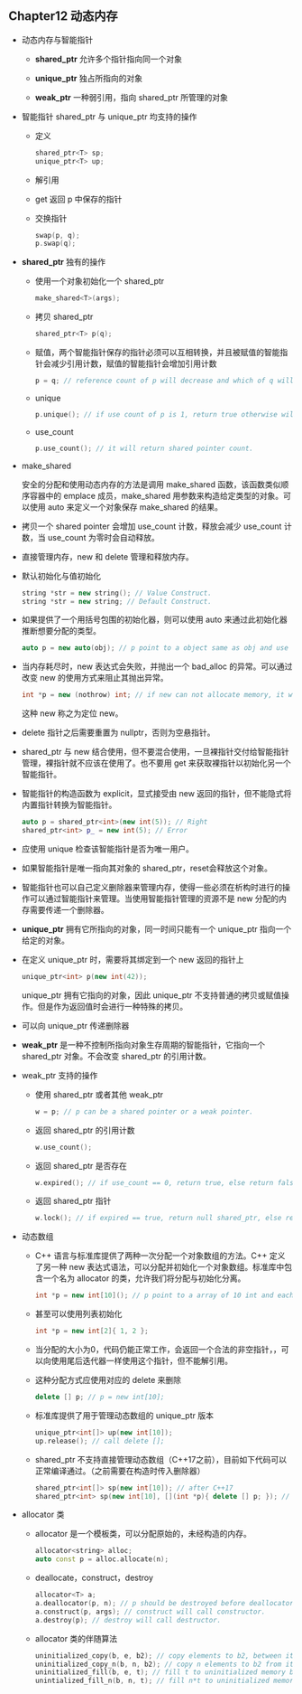 ## Chapter12 动态内存

- 动态内存与智能指针

  - **shared_ptr** 允许多个指针指向同一个对象

  - **unique_ptr** 独占所指向的对象
  - **weak_ptr** 一种弱引用，指向 shared_ptr 所管理的对象

- 智能指针 shared_ptr 与 unique_ptr 均支持的操作

  - 定义

    ```cpp
    shared_ptr<T> sp;
    unique_ptr<T> up;
    ```

  - 解引用

  - get 返回 p 中保存的指针

  - 交换指针

    ```cpp
    swap(p, q);
    p.swap(q);
    ```

- **shared_ptr** 独有的操作

  - 使用一个对象初始化一个 shared_ptr

    ```cpp
    make_shared<T>(args);
    ```

  - 拷贝 shared_ptr

    ```cpp
    shared_ptr<T> p(q);
    ```

  - 赋值，两个智能指针保存的指针必须可以互相转换，并且被赋值的智能指针会减少引用计数，赋值的智能指针会增加引用计数

    ```cpp
    p = q; // reference count of p will decrease and which of q will increase. 
    ```

  - unique
  
    ```cpp
    p.unique(); // if use count of p is 1, return true otherwise will return false.
    ```
  
  - use_count
  
    ```cpp
    p.use_count(); // it will return shared pointer count.
    ```
  
- make_shared

  安全的分配和使用动态内存的方法是调用 make_shared 函数，该函数类似顺序容器中的 emplace 成员，make_shared 用参数来构造给定类型的对象。可以使用 auto 来定义一个对象保存 make_shared 的结果。

- 拷贝一个 shared pointer 会增加 use_count 计数，释放会减少 use_count 计数，当 use_count 为零时会自动释放。

- 直接管理内存，new 和 delete 管理和释放内存。

- 默认初始化与值初始化

  ```cpp
  string *str = new string(); // Value Construct.
  string *str = new string; // Default Construct.
  ```

- 如果提供了一个用括号包围的初始化器，则可以使用 auto 来通过此初始化器推断想要分配的类型。

  ```cpp
  auto p = new auto(obj); // p point to a object same as obj and use obj to initialize this object.
  ```

- 当内存耗尽时，new 表达式会失败，并抛出一个 bad_alloc 的异常。可以通过改变 new 的使用方式来阻止其抛出异常。

  ```cpp
  int *p = new (nothrow) int; // if new can not allocate memory, it will return a nullptr.
  ```

  这种 new 称之为定位 new。

-  delete 指针之后需要重置为 nullptr，否则为空悬指针。

- shared_ptr 与 new 结合使用，但不要混合使用，一旦裸指针交付给智能指针管理，裸指针就不应该在使用了。也不要用 get 来获取裸指针以初始化另一个智能指针。

- 智能指针的构造函数为 explicit，显式接受由 new 返回的指针，但不能隐式将内置指针转换为智能指针。

  ```cpp
  auto p = shared_ptr<int>(new int(5)); // Right
  shared_ptr<int> p_ = new int(5); // Error
  ```

- 应使用 unique 检查该智能指针是否为唯一用户。

- 如果智能指针是唯一指向其对象的 shared_ptr，reset会释放这个对象。

- 智能指针也可以自己定义删除器来管理内存，使得一些必须在析构时进行的操作可以通过智能指针来管理。当使用智能指针管理的资源不是 new 分配的内存需要传递一个删除器。

- **unique_ptr** 拥有它所指向的对象，同一时间只能有一个 unique_ptr 指向一个给定的对象。

- 在定义 unique_ptr 时，需要将其绑定到一个 new 返回的指针上

  ```cpp
  unique_ptr<int> p(new int(42));
  ```

  unique_ptr 拥有它指向的对象，因此 unique_ptr 不支持普通的拷贝或赋值操作。但是作为返回值时会进行一种特殊的拷贝。
  
- 可以向 unique_ptr 传递删除器

- **weak_ptr** 是一种不控制所指向对象生存周期的智能指针，它指向一个 shared_ptr 对象。不会改变 shared_ptr 的引用计数。 

- weak_ptr 支持的操作

  - 使用 shared_ptr 或者其他 weak_ptr 

    ```cpp
    w = p; // p can be a shared pointer or a weak pointer.
    ```

  - 返回 shared_ptr 的引用计数

    ```cpp
    w.use_count();
    ```

  - 返回 shared_ptr 是否存在

    ```cpp
    w.expired(); // if use_count == 0, return true, else return false.
    ```

  - 返回 shared_ptr 指针

    ```cpp
    w.lock(); // if expired == true, return null shared_ptr, else return shared_ptr.
    ```

- 动态数组

  - C++ 语言与标准库提供了两种一次分配一个对象数组的方法。C++ 定义了另一种 new 表达式语法，可以分配并初始化一个对象数组。标准库中包含一个名为 allocator 的类，允许我们将分配与初始化分离。

    ```cpp
    int *p = new int[10](); // p point to a array of 10 int and each element will be initialized with 0.
    ```

  - 甚至可以使用列表初始化

    ```cpp
    int *p = new int[2]{ 1, 2 };
    ```

  - 当分配的大小为0，代码仍能正常工作，会返回一个合法的非空指针，，可以向使用尾后迭代器一样使用这个指针，但不能解引用。

  - 这种分配方式应使用对应的 delete 来删除

    ```cpp
    delete [] p; // p = new int[10];
    ```

  - 标准库提供了用于管理动态数组的 unique_ptr 版本

    ```cpp
    unique_ptr<int[]> up(new int[10]);
    up.release(); // call delete [];
    ```

  - shared_ptr 不支持直接管理动态数组（C++17之前），目前如下代码可以正常编译通过。（之前需要在构造时传入删除器）

    ```cpp
    shared_ptr<int[]> sp(new int[10]); // after C++17
    shared_ptr<int> sp(new int[10], [](int *p){ delete [] p; }); // before C++17
    ```

- allocator 类

  - allocator 是一个模板类，可以分配原始的，未经构造的内存。

    ```cpp
    allocator<string> alloc;
    auto const p = alloc.allocate(n);
    ```

  - deallocate，construct，destroy

    ```cpp
    allocator<T> a;
    a.deallocator(p, n); // p should be destroyed before deallocator.
    a.construct(p, args); // construct will call constructor.
    a.destroy(p); // destroy will call destructor.
    ```

  - allocator 类的伴随算法

    ```cpp
    uninitialized_copy(b, e, b2); // copy elements to b2, between iterator b and iterator e.
    uninitialized_copy_n(b, n, b2); // copy n elements to b2 from iterator b.
    uninitialized_fill(b, e, t); // fill t to uninitialized memory between b and e.
    unintialized_fill_n(b, n, t); // fill n*t to uninitialized memory from b.
    ```

    

